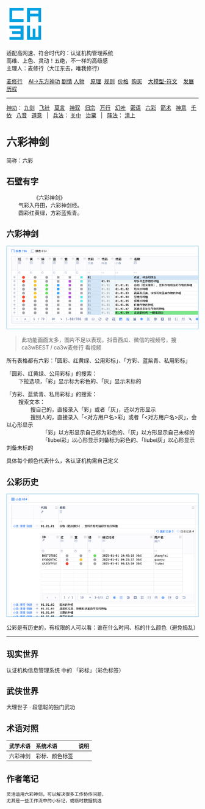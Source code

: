 ![](../../static/ca3w.png "ca3w 认证机构管理系统")

适配高网速、符合时代的：认证机构管理系统 <br/>
高维、上色、灵动！五绝，不一样的高级感 <br/>
主理人：麦修行（大江东去，唯我修行）

[麦修行][]&nbsp;&nbsp;&nbsp;&nbsp;[AI->东方神功][东方神功]&nbsp;[剧情][]&nbsp;[人物][]&nbsp;&nbsp;&nbsp;&nbsp;[原理][]&nbsp;&nbsp;[规则][]&nbsp;&nbsp;[价格][]&nbsp;&nbsp;[购买][]&nbsp;&nbsp;&nbsp;&nbsp;[大模型-符文][]&nbsp;&nbsp;&nbsp;&nbsp;[发展历程][]

[麦修行]: https://github.com/ca3w/BEST/
[东方神功]: https://github.com/ca3w/ai-dongfangshengong/
[剧情]: https://github.com/ca3w/dongfangernvqing/blob/main/root/BEST.md
[人物]: https://github.com/ca3w/dongfangernvqing/blob/main/root/renwu.md
[原理]: https://github.com/ca3w/key/
[规则]: https://github.com/ca3w/rule/
[价格]: https://github.com/ca3w/pricing/
[购买]: https://github.com/ca3w/howtobuy/
[大模型-符文]: https://github.com/ca3w/largemodel-rune/
[发展历程]: https://github.com/ca3w/development/

***

[神功][]：&nbsp;[九剑][]&nbsp;&nbsp;&nbsp;[飞针][]&nbsp;&nbsp;&nbsp;[莫言][]&nbsp;&nbsp;&nbsp;[神驭][]&nbsp;&nbsp;&nbsp;[归宗][]&nbsp;&nbsp;&nbsp;[万行][]&nbsp;&nbsp;&nbsp;[幻叶][]&nbsp;&nbsp;&nbsp;[密语][]&nbsp;&nbsp;&nbsp;[六彩][]&nbsp;&nbsp;&nbsp;[箭术][]&nbsp;&nbsp;&nbsp;[神意][]&nbsp;&nbsp;&nbsp;[千依][]&nbsp;&nbsp;&nbsp;[八音][]&nbsp;&nbsp;&nbsp;[道意][]&nbsp;&nbsp;&nbsp;|&nbsp;&nbsp;&nbsp;[兵法][]：&nbsp;[关中][]&nbsp;&nbsp;&nbsp;[治粟][]&nbsp;&nbsp;&nbsp;|&nbsp;&nbsp;&nbsp;[阵法][]：&nbsp;[清上][]

[神功]: https://github.com/ca3w/ai-dongfangshengong

[九剑]: ../../wugong/fuyaojiujian/BEST.md
[飞针]: ../../wugong/feizhenbaodian/BEST.md
[莫言]: ../../wugong/moyan/BEST.md
[神驭]: ../../wugong/shenyu/BEST.md
[归宗]: ../../wugong/baichuanguizong/BEST.md
[万行]: ../../wugong/yufengwanxing/BEST.md
[幻叶]: ../../wugong/huanyezhi/BEST.md
[密语]: ../../wugong/chenqiaomiyu/BEST.md
[六彩]: ../../wugong/liucaishenjian/BEST.md
[箭术]: ../../wugong/linjiajianshu/BEST.md
[神意]: ../../wugong/shenyiduoxinzhao/BEST.md
[千依]: ../../wugong/qianyizijian/BEST.md
[八音]: ../../wugong/bayinshengxin/BEST.md
[道意]: ../../wugong/daoyicuican/BEST.md

[兵法]: https://github.com/ca3w/ai-dongfangshengong#兵法目录

[关中]: ../../bingfa/guanzhongzhanfa/BEST.md
[治粟]: ../../bingfa/zhisubingfa/BEST.md

[阵法]: https://github.com/ca3w/ai-dongfangshengong#阵法目录

[清上]: ../../zhenfa/qingshangbeidouzhen/BEST.md

# 六彩神剑

简称：六彩

## 石壁有字

&nbsp;&nbsp;&nbsp;&nbsp;&nbsp;&nbsp;&nbsp;&nbsp;&nbsp;&nbsp;&nbsp;&nbsp;&nbsp;&nbsp;&nbsp;&nbsp;&nbsp;&nbsp;《六彩神剑》 <br/>
&nbsp;&nbsp;&nbsp;&nbsp;&nbsp;&nbsp;&nbsp;&nbsp;气彩入丹田，六彩神剑经。 <br/>
&nbsp;&nbsp;&nbsp;&nbsp;&nbsp;&nbsp;&nbsp;&nbsp;圆彩红黄绿，方彩蓝紫青。

## 六彩神剑

![](./static/01-liucaishenjian.jpg "认证机构信息管理系统 六彩神剑")
> 此功能画面太多，图片不足以表现，抖音西瓜、微信的视频号，搜 ca3wBEST / ca3w麦修行 看视频

所有表格都有六彩：「圆彩、红黄绿、公用彩标」、「方彩、蓝紫青、私用彩标」

「圆彩、红黄绿、公用彩标」的搜索： <br/>
&nbsp;&nbsp;&nbsp;&nbsp;&nbsp;&nbsp;&nbsp;&nbsp;下拉选项，「彩」显示标为彩色的、「灰」显示未标的

「方彩、蓝紫青、私用彩标」的搜索： <br/>
&nbsp;&nbsp;&nbsp;&nbsp;&nbsp;&nbsp;&nbsp;&nbsp;搜索文本： <br/>
&nbsp;&nbsp;&nbsp;&nbsp;&nbsp;&nbsp;&nbsp;&nbsp;&nbsp;&nbsp;&nbsp;&nbsp;&nbsp;&nbsp;&nbsp;&nbsp;搜自己的，直接录入「彩」或者「灰」，还以方形显示 <br/>
&nbsp;&nbsp;&nbsp;&nbsp;&nbsp;&nbsp;&nbsp;&nbsp;&nbsp;&nbsp;&nbsp;&nbsp;&nbsp;&nbsp;&nbsp;&nbsp;搜别人的，直接录入「<对方用户名>彩」或者「<对方用户名>灰」，会以心形显示 <br/>
&nbsp;&nbsp;&nbsp;&nbsp;&nbsp;&nbsp;&nbsp;&nbsp;&nbsp;&nbsp;&nbsp;&nbsp;&nbsp;&nbsp;&nbsp;&nbsp;&nbsp;&nbsp;&nbsp;&nbsp;&nbsp;&nbsp;&nbsp;&nbsp;「彩」以方形显示自己标为彩色的、「灰」以方形显示自己未标的 <br/>
&nbsp;&nbsp;&nbsp;&nbsp;&nbsp;&nbsp;&nbsp;&nbsp;&nbsp;&nbsp;&nbsp;&nbsp;&nbsp;&nbsp;&nbsp;&nbsp;&nbsp;&nbsp;&nbsp;&nbsp;&nbsp;&nbsp;&nbsp;&nbsp;「liubei彩」以心形显示刘备标为彩色的、「liubei灰」以心形显示刘备未标的

具体每个颜色代表什么，各认证机构需自己定义

## 公彩历史

![](./static/02-gongcailishi.jpg "认证机构信息管理系统 六彩神剑")

公彩是有历史的，有权限的人可以看：谁在什么时间、标的什么颜色（避免捣乱）

***

## 现实世界

认证机构信息管理系统 中的 「彩标」（彩色标签）

## 武侠世界

大理世子 · 段思聪的独门武功

## 术语对照

武学术语  |系统术语        |说明
:---------|:---------------|:-----
六彩神剑  |彩标、颜色标签  |

## 作者笔记

```text
灵活运用六彩神剑，可以解决很多工作协作问题，
尤其是一些工作流中的小标记，或临时数据挑选
```
